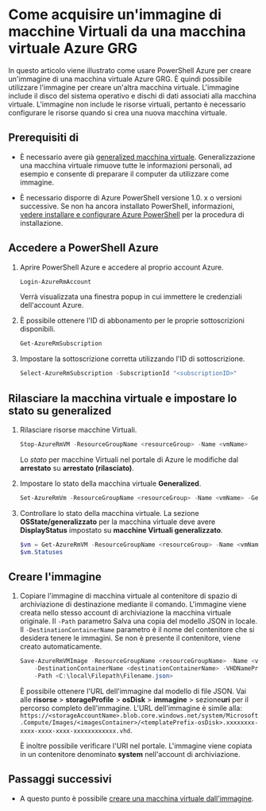 <properties
    pageTitle="Acquisire un'immagine di macchine Virtuali da macchine Virtuali di Azure GRG | Microsoft Azure"
    description="Informazioni su come acquisire un'immagine di macchine Virtuali da una macchina virtuale Azure GRG creati nel modello di distribuzione Manager delle risorse"
    services="virtual-machines-windows"
    documentationCenter=""
    authors="cynthn"
    manager="timlt"
    editor=""
    tags="azure-resource-manager"/>

<tags
    ms.service="virtual-machines-windows"
    ms.workload="infrastructure-services"
    ms.tgt_pltfrm="vm-windows"
    ms.devlang="na"
    ms.topic="article"
    ms.date="10/20/2016"
    ms.author="cynthn"/>

# <a name="how-to-capture-a-vm-image-from-a-generalized-azure-vm"></a>Come acquisire un'immagine di macchine Virtuali da una macchina virtuale Azure GRG


In questo articolo viene illustrato come usare PowerShell Azure per creare un'immagine di una macchina virtuale Azure GRG. È quindi possibile utilizzare l'immagine per creare un'altra macchina virtuale. L'immagine include il disco del sistema operativo e dischi di dati associati alla macchina virtuale. L'immagine non include le risorse virtuali, pertanto è necessario configurare le risorse quando si crea una nuova macchina virtuale. 


## <a name="prerequisites"></a>Prerequisiti di

- È necessario avere già [generalized macchina virtuale](virtual-machines-windows-generalize-vhd.md). Generalizzazione una macchina virtuale rimuove tutte le informazioni personali, ad esempio e consente di preparare il computer da utilizzare come immagine.

- È necessario disporre di Azure PowerShell versione 1.0. x o versioni successive. Se non ha ancora installato PowerShell, informazioni, [vedere installare e configurare Azure PowerShell](../powershell-install-configure.md) per la procedura di installazione.


## <a name="log-in-to-azure-powershell"></a>Accedere a PowerShell Azure

1. Aprire PowerShell Azure e accedere al proprio account Azure.

    ```powershell
    Login-AzureRmAccount
    ```

    Verrà visualizzata una finestra popup in cui immettere le credenziali dell'account Azure.

2. È possibile ottenere l'ID di abbonamento per le proprie sottoscrizioni disponibili.

    ```powershell
    Get-AzureRmSubscription
    ```

3. Impostare la sottoscrizione corretta utilizzando l'ID di sottoscrizione.

    ```powershell
    Select-AzureRmSubscription -SubscriptionId "<subscriptionID>"
    ```

## <a name="deallocate-the-vm-and-set-the-state-to-generalized"></a>Rilasciare la macchina virtuale e impostare lo stato su generalized       

1. Rilasciare risorse macchine Virtuali.

    ```powershell
    Stop-AzureRmVM -ResourceGroupName <resourceGroup> -Name <vmName>
    ```

    Lo *stato* per macchine Virtuali nel portale di Azure le modifiche dal **arrestato** su **arrestato (rilasciato)**.

2. Impostare lo stato della macchina virtuale **Generalized**. 

    ```powershell
    Set-AzureRmVm -ResourceGroupName <resourceGroup> -Name <vmName> -Generalized
    ```

3. Controllare lo stato della macchina virtuale. La sezione **OSState/generalizzato** per la macchina virtuale deve avere **DisplayStatus** impostato su **macchine Virtuali generalizzato**.  

    ```powershell
    $vm = Get-AzureRmVM -ResourceGroupName <resourceGroup> -Name <vmName> -Status
    $vm.Statuses
    ```

## <a name="create-the-image"></a>Creare l'immagine 

1. Copiare l'immagine di macchina virtuale al contenitore di spazio di archiviazione di destinazione mediante il comando. L'immagine viene creata nello stesso account di archiviazione la macchina virtuale originale. Il `-Path` parametro Salva una copia del modello JSON in locale. Il `-DestinationContainerName` parametro è il nome del contenitore che si desidera tenere le immagini. Se non è presente il contenitore, viene creato automaticamente.

    ```powershell
    Save-AzureRmVMImage -ResourceGroupName <resourceGroupName> -Name <vmName> `
        -DestinationContainerName <destinationContainerName> -VHDNamePrefix <templateNamePrefix> `
        -Path <C:\local\Filepath\Filename.json>
    ```

    È possibile ottenere l'URL dell'immagine dal modello di file JSON. Vai alle **risorse** > **storageProfile** > **osDisk** > **immagine** > sezione**uri** per il percorso completo dell'immagine. L'URL dell'immagine è simile alla: `https://<storageAccountName>.blob.core.windows.net/system/Microsoft.Compute/Images/<imagesContainer>/<templatePrefix-osDisk>.xxxxxxxx-xxxx-xxxx-xxxx-xxxxxxxxxxxx.vhd`.
    
    È inoltre possibile verificare l'URI nel portale. L'immagine viene copiata in un contenitore denominato **system** nell'account di archiviazione. 


## <a name="next-steps"></a>Passaggi successivi

- A questo punto è possibile [creare una macchina virtuale dall'immagine](virtual-machines-windows-create-vm-generalized.md).

